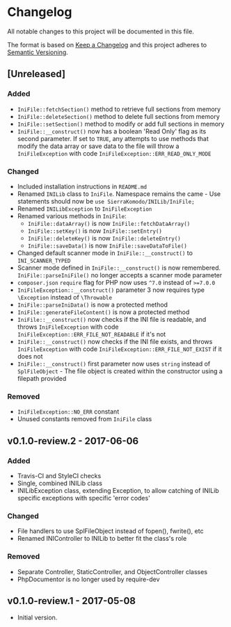 # Changelog

All notable changes to this project will be documented in this file.

The format is based on [Keep a Changelog](http://keepachangelog.com/) and this project adheres to [Semantic Versioning](http://semver.org/).


## [Unreleased]
### Added
 - `IniFile::fetchSection()` method to retrieve full sections from memory
 - `IniFile::deleteSection()` method to delete full sections from memory
 - `IniFile::setSection()` method to modify or add full sections in memory
 - `IniFile::__construct()` now has a boolean 'Read Only' flag as its second parameter. If set to `TRUE`, any attempts to use methods that modify the data array or save data to the file will throw a `IniFileException` with code `IniFileException::ERR_READ_ONLY_MODE`

### Changed
 - Included installation instructions in `README.md`
 - Renamed `INILib` class to `IniFile`. Namespace remains the came - Use statements should now be `use SierraKomodo/INILib/IniFile;`
 - Renamed `INILibException` to `IniFileException`
 - Renamed various methods in `IniFile`:
    - `IniFile::dataArray()` is now `IniFile::fetchDataArray()`
    - `IniFile::setKey()` is now `IniFile::setEntry()`
    - `IniFile::deleteKey()` is now `IniFile::deleteEntry()`
    - `IniFile::saveData()` is now `IniFile::saveDataToFile()`
 - Changed default scanner mode in `IniFile::__construct()` to `INI_SCANNER_TYPED`
 - Scanner mode defined in `IniFile::__construct()` is now remembered. `IniFile::parseIniFile()` no longer accepts a scanner mode parameter
 - `composer.json` `require` flag for PHP now uses `^7.0` instead of `>=7.0.0`
 - `IniFileException::__construct()` parameter 3 now requires type `\Exception` instead of `\Throwable`
 - `IniFile::parseIniData()` is now a protected method
 - `IniFile::generateFileContent()` is now a protected method
 - `IniFile::__construct()` now checks if the INI file is readable, and throws `IniFileException` with code `IniFileException::ERR_FILE_NOT_READABLE` if it's not
 - `IniFile::__construct()` now checks if the INI file exists, and throws `IniFileException` with code `IniFileException::ERR_FILE_NOT_EXIST` if it does not
 - `IniFile::__construct()` first parameter now uses `string` instead of `SplFileObject` - The file object is created within the constructor using a filepath provided

### Removed
 - `IniFileException::NO_ERR` constant
 - Unused constants removed from `IniFile` class


## v0.1.0-review.2 - 2017-06-06
### Added
 - Travis-CI and StyleCI checks
 - Single, combined INILib class
 - INILibException class, extending Exception, to allow catching of INILib specific exceptions with specific 'error codes'

### Changed
 - File handlers to use SplFileObject instead of fopen(), fwrite(), etc
 - Renamed INIController to INILib to better fit the class's role

### Removed
 - Separate Controller, StaticController, and ObjectController classes
 - PhpDocumentor is no longer used by require-dev


## v0.1.0-review.1 - 2017-05-08
 - Initial version.

